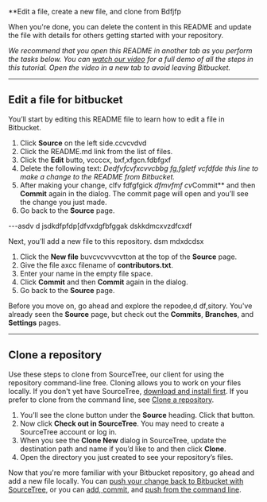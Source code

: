 **Edit a file, create a new file, and clone from Bdfjfp

When you're done, you can delete the content in this README and update the file with details for others getting started with your repository.

*We recommend that you open this README in another tab as you perform the tasks below. You can [watch our video](https://youtu.be/0ocf7u76WSo) for a full demo of all the steps in this tutorial. Open the video in a new tab to avoid leaving Bitbucket.*

---

## Edit a file for bitbucket

You’ll start by editing this README file to learn how to edit a file in Bitbucket.

1. Click **Source** on the left side.ccvcvdvd
2. Click the README.md link from the list of files.
3. Click the **Edit** butto, vccccx, bxf,xfgcn.fdbfgxf
4. Delete the following text: *Dedfvfcvfxcvvcbbg fg,fgletf vcfdfde this line to make a change to the README from Bitbucket.*
5. After making your change, clfv fdfgfgick *dfmvfmf cv*Commit** and then **Commit** again in the dialog. The commit page will open and you’ll see the change you just made.
6. Go back to the **Source** page.

---asdv d
jsdkdfpfdp[dfvxdgfbfggak
dskkdmcxvzdfcxdf

Next, you’ll add a new file to this repository.
dsm mdxdcdsx
1. Click the **New file** buvcvcvvvcvtton at the top of the **Source** page.
2. Give the file axcc filename of **contributors.txt**.
3. Enter your name in the empty file space.
4. Click **Commit** and then **Commit** again in the dialog.
5. Go back to the **Source** page.

Before you move on, go ahead and explore the repodee,d df,sitory. You've already seen the **Source** page, but check out the **Commits**, **Branches**, and **Settings** pages.

---

## Clone a repository

Use these steps to clone from SourceTree, our client for using the repository command-line free. Cloning allows you to work on your files locally. If you don't yet have SourceTree, [download and install first](https://www.sourcetreeapp.com/). If you prefer to clone from the command line, see [Clone a repository](https://confluence.atlassian.com/x/4whODQ).

1. You’ll see the clone button under the **Source** heading. Click that button.
2. Now click **Check out in SourceTree**. You may need to create a SourceTree account or log in.
3. When you see the **Clone New** dialog in SourceTree, update the destination path and name if you’d like to and then click **Clone**.
4. Open the directory you just created to see your repository’s files.

Now that you're more familiar with your Bitbucket repository, go ahead and add a new file locally. You can [push your change back to Bitbucket with SourceTree](https://confluence.atlassian.com/x/iqyBMg), or you can [add, commit,](https://confluence.atlassian.com/x/8QhODQ) and [push from the command line](https://confluence.atlassian.com/x/NQ0zDQ).